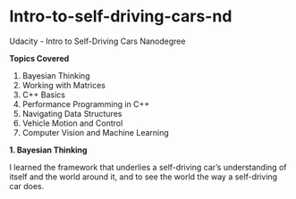 # Intro-to-self-driving-cars-nd
Udacity - Intro to Self-Driving Cars Nanodegree 

**Topics Covered**
1. Bayesian Thinking
2. Working with Matrices
3. C++ Basics
4. Performance Programming in C++
5. Navigating Data Structures
6. Vehicle Motion and Control
7. Computer Vision and Machine Learning

**1. Bayesian Thinking**

I learned the framework that underlies a self-driving car’s understanding of itself and the world around it, and to see the world the way a self-driving car does.
